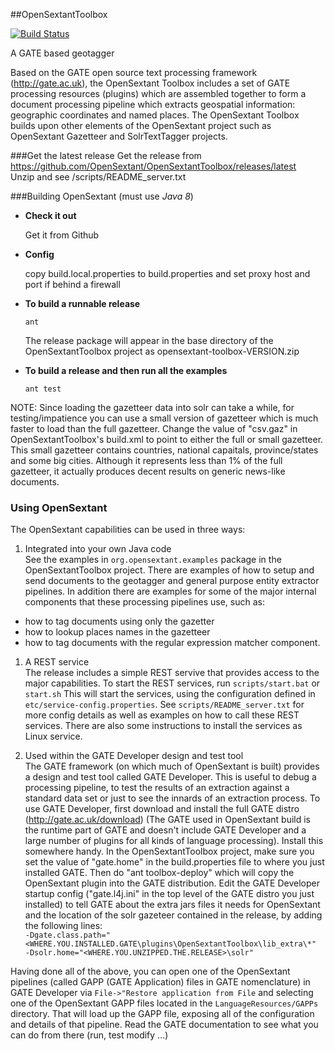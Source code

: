 ##OpenSextantToolbox

[![Build Status](https://travis-ci.org/OpenSextant/OpenSextantToolbox.svg?branch=master)](https://travis-ci.org/OpenSextant/OpenSextantToolbox)

A GATE based geotagger

Based on the GATE open source text processing framework (http://gate.ac.uk), the OpenSextant Toolbox includes a set 
of GATE processing resources (plugins) which are assembled together to form a document processing pipeline which extracts geospatial information: geographic coordinates and named places. The OpenSextant Toolbox builds upon other elements of the OpenSextant project such as OpenSextant Gazetteer and SolrTextTagger projects.

###Get the latest release
   Get the release from https://github.com/OpenSextant/OpenSextantToolbox/releases/latest  
   Unzip and see /scripts/README_server.txt 
   
###Building OpenSextant (must use *Java 8*)

* **Check it out** 

  Get it from Github 
   
* **Config**

  copy build.local.properties to build.properties and set proxy host and port if behind a firewall

* **To build a runnable release**

  `ant`  

  The release package will appear in the base directory of the OpenSextantToolbox project as opensextant-toolbox-VERSION.zip


* **To build a release and then run all the examples**

  `ant test` 

NOTE: Since loading the gazetteer data into solr can take a while, for testing/impatience you can use a small version of gazetteer which is much faster to load than the full gazetteer. Change the  value of "csv.gaz" in OpenSextantToolbox's build.xml to point to either the full or small gazetteer.  This small gazetteer contains countries, national capaitals, province/states and some big cities.  Although it represents less than 1% of the full gazetteer, it actually produces decent results on generic news-like documents.
  

### Using OpenSextant

The OpenSextant capabilities can be used in three ways:
 
1. Integrated into your own Java code  
See the examples in `org.opensextant.examples` package in the OpenSextantToolbox project. There are examples of how to setup and send documents to the geotagger and general purpose entity extractor pipelines. In addition there are examples for some of the major internal components that these processing pipelines use, such as:
  * how to tag documents using only the gazetter
  * how to lookup places names in the gazetteer
  * how to tag documents with the regular expression matcher component.

1. A REST service  
  The release includes a simple REST servive that provides access to the major capabilities.
  To start the REST services, run `scripts/start.bat` or `start.sh` This will start the services, using the configuration defined in `etc/service-config.properties`. See `scripts/README_server.txt` for more config details as well as examples on how to call these REST services. There are also some instructions to install the services as Linux service.
  
1. Used within the GATE Developer design and test tool   
  The GATE framework (on which much of OpenSextant is built) provides a design and test tool called GATE Developer. This is useful to debug a processing pipeline, to test the results of an extraction against a standard data set or just to see the innards of an extraction process. To use GATE Developer, first download and install the full GATE distro (http://gate.ac.uk/download) (The GATE used in OpenSextant build is the runtime part of GATE and doesn't include GATE Developer and a large number of plugins for all kinds of language processing). Install this somewhere handy. In the OpenSextantToolbox project, make sure you set the value of "gate.home" in the build.properties file to where you just installed GATE. Then do "ant toolbox-deploy" which will copy the OpenSextant plugin into the GATE distribution. Edit the GATE Developer startup config ("gate.l4j.ini" in the top level of the GATE distro you just installed) to tell GATE about the extra jars files it needs for OpenSextant and the location of the solr gazeteer contained in the release, by adding the following lines:  
  `-Dgate.class.path="<WHERE.YOU.INSTALLED.GATE\plugins\OpenSextantToolbox\lib_extra\*"`  
  `-Dsolr.home="<WHERE.YOU.UNZIPPED.THE.RELEASE>\solr"`
  
 Having done all of the above, you can open one of the OpenSextant pipelines (called GAPP (GATE Application) files in GATE nomenclature) in GATE Developer via `File->"Restore application from File` and selecting one of the OpenSextant GAPP files located in the `LanguageResources/GAPPs` directory. That will load up the GAPP file, exposing all of the configuration and details of that pipeline. Read the GATE documentation to see what you can do from there (run, test modify ...)
